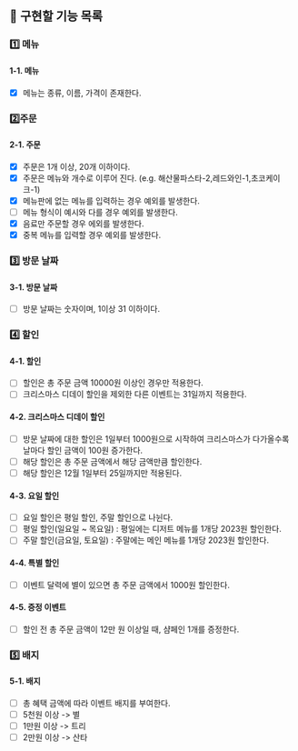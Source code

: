 ## 🔧 구현할 기능 목록

### 1️⃣ 메뉴

#### 1-1. 메뉴

- [x] 메뉴는 종류, 이름, 가격이 존재한다.

### 2️⃣주문

#### 2-1. 주문

- [x] 주문은 1개 이상, 20개 이하이다.
- [x] 주문은 메뉴와 개수로 이루어 진다. (e.g. 해산물파스타-2,레드와인-1,초코케이크-1)
- [x] 메뉴판에 없는 메뉴를 입력하는 경우 예외를 발생한다.
- [ ] 메뉴 형식이 예시와 다를 경우 예외를 발생한다.
- [x] 음료만 주문할 경우 에외를 발생한다.
- [x] 중복 메뉴를 입력할 경우 예외를 발생한다.

### 3️⃣ 방문 날짜

#### 3-1. 방문 날짜

- [ ] 방문 날짜는 숫자이며, 1이상 31 이하이다.

### 4️⃣ 할인

#### 4-1. 할인

- [ ] 할인은 총 주문 금액 10000원 이상인 경우만 적용한다.
- [ ] 크리스마스 디데이 할인을 제외한 다른 이벤트는 31일까지 적용한다.

#### 4-2. 크리스마스 디데이 할인

- [ ] 방문 날짜에 대한 할인은 1일부터 1000원으로 시작하여 크리스마스가 다가올수록 날마다 할인 금액이 100원 증가한다.
- [ ] 해당 할인은 총 주문 금액에서 해당 금액만큼 할인한다.
- [ ] 해당 할인은 12월 1일부터 25일까지만 적용된다.

#### 4-3. 요일 할인

- [ ] 요일 할인은 평일 할인, 주말 할인으로 나뉜다.
- [ ] 평일 할인(일요일 ~ 목요일) : 평일에는 디저트 메뉴를 1개당 2023원 할인한다.
- [ ] 주말 할인(금요일, 토요일) : 주말에는 메인 메뉴를 1개당 2023원 할인한다.

#### 4-4. 특별 할인

- [ ] 이벤트 달력에 별이 있으면 총 주문 금액에서 1000원 할인한다.

#### 4-5. 증정 이벤트

- [ ] 할인 전 총 주문 금액이 12만 원 이상일 때, 샴페인 1개를 증정한다.

### 5️⃣ 배지

#### 5-1. 배지

- [ ] 총 혜택 금액에 따라 이벤트 배지를 부여한다.
- [ ] 5천원 이상 -> 별
- [ ] 1만원 이상 -> 트리
- [ ] 2만원 이상 -> 산타
